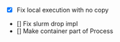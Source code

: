 - [X] Fix local execution with no copy
- [] Fix slurm drop impl
- [] Make container part of Process
